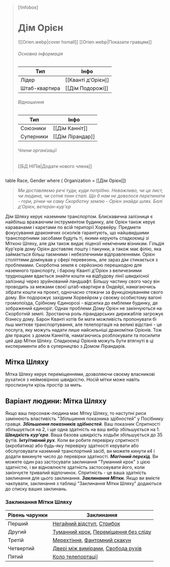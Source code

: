 > [!infobox]
> # Дім Орієн
> ![[Orien.webp|cover hsmall]]
> [[Orien.webp|Показати гравцям]]
> ###### Основна інформація
> Тип | Інфо |
> ---|---|
> Лідер | [[Кванті д'Орієн]]
> Штаб-квартира | [[Дім Подорожі]]
> ###### Відношення
> Тип | Інфо |
> ---|---|
> Союзники | [[Дім Канніт]]
> Суперники | [[Дім Лірандар]]
> ###### Члени організації
> [[БД НІПів|Додати нового члена]]
> ```dataview
table Race, Gender
where ( Organization = [[Дім Орієн]])

> _Ми доставляємо речі туди, куди потрібно. Неважливо, чи це лист, чи людина, чи сотня тонн сталі. Що б нам не довелося перетинати - гори, річки чи саму Скорботну землю - Орієн знайде шлях._
> _Балі д'Орієн, ветеран-кур'єр_

Дім Шляху керує наземним транспортом. Блискавична залізниця є найбільш вражаючим інструментом будинку, але Орієн також керує караванами і каретами по всій території Хорвейру. Предмети фокусування драконячих осколків гарантують, що найшвидшими транспортними засобами будуть ті, якими керують спадкоємці зі Міткою Шляху, але дім також видає ліцензії неміченим візникам. Гільдія Кур'єрів дому Орієн доставляє пошту і пакунки, а також має філію, яка займається більш таємними і небезпечними відправленнями.
Орієн століттями домінував у сфері перевезень, але зараз дім стикається з проблемами. Скорботна земля є серйозною перешкодою для наземного транспорту, і барону Кванті д'Орієн з величезними труднощами вдається знайти кошти на відбудову лінії швидкісної залізниці через зруйнований ландшафт. Більшу частину свого часу він проводить за межами своєї штаб-квартири в Ондейрі, намагаючись зібрати кошти на проект, одночасно стежачи за функціонуванням свого дому. Він подорожує західним Хорвейром у своєму особистому вагоні громопоїзда, Срібному Єдинорозі - відсилка до емблеми будинку, де зображений єдиноріг.
Однак проблеми Дому Орієн не закінчуються на Скорботній землі. Зростаюча роль лірандарських дирижаблів загрожує бізнесу дому. Барон Кванті хотів би мати можливість пропонувати бі льш миттєве транспортування, але телепортація на великі відстані - це послуга, яку можуть надати лише найсильніші дракомітки Орієнів. Тож дім працює з домом Каннітів, намагаючись розблокувати та посилити цей дар Мітки Шляху. Спадкоємці Орієнів можуть бути втягнуті в ці експерименти або в суперництво з Домом Лірандарів.

## Мітка Шляху
Мітка Шляху керує переміщеннями, дозволяючи своєму власникові рухатися з неймовірною швидкістю. Носій мітки може навіть прослизнути крізь простір за мить.

## Варіант людини: Мітка Шляху
Якщо ваш персонаж-людина має Мітку Шляху, то наступні риси замінюють властивість "Збільшення показника здібностей" у Посібнику гравця.
**_Збільшення показників здібностей_**. Ваш показник Спритності збільшується на 2, і ще одна здатність на ваш вибір збільшується на 1.
**_Швидкість кур'єра_**. Ваша базова швидкість ходьби збільшується до 35 футів.
**_Інтуїтивний рух_**. Коли ви робите перевірку спритності (акробатика) або будь-яку перевірку здатності керувати або обслуговувати наземний транспортний засіб, ви можете кинути к4 і додати викинуте число до перевірки здатності.
**_Магічний перехід_**. Ви можете один раз застосувати заклинання "Туманний крок" з цією здатністю, і ви відновлюєте здатність застосовувати його, коли закінчуєте тривалий відпочинок. Спритність - це ваша здатність заклинання для цього заклинання.
**_Заклинання Мітки._** Якщо ви вмієте чаклувати, заклинання з таблиці "Заклинання Мітки Шляху" додаються до списку ваших заклинань.

### Заклинання Мітки Шляху
|**Рівень чарунки**|**Заклинання**|
|---|---|
|Перший|[Негайний відступ](https://5esrd.kyiv.ua/spells/expeditious_retreat.html), [Стрибок](https://5esrd.kyiv.ua/spells/jump.html)|
|Другий|[Туманний крок](https://5esrd.kyiv.ua/spells/misty_step.html), [Переміщення без сліду](https://5esrd.kyiv.ua/spells/pass_without_trace.html)|
|Третій|[Мерехтіння](https://5esrd.kyiv.ua/spells/blink.html), [Фантомний скакун](https://5esrd.kyiv.ua/spells/phantom_steed.html)|
|Четвертий|[Двері між вимірами](https://5esrd.kyiv.ua/spells/dimension_door.html), [Свобода рухів](https://5esrd.kyiv.ua/spells/freedom_of_movement.html)|
|Пятий|[Коло телепортації](https://5esrd.kyiv.ua/spells/teleportation_circle.html)|